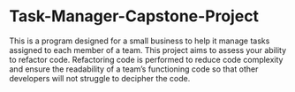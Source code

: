 # Task-Manager-Capstone-Project
This is a program designed for a small business to help it manage tasks assigned to each member of a team. This project aims to assess your ability to refactor code. Refactoring code is performed to reduce code complexity and ensure the readability of a team’s functioning code so that other developers will not struggle to decipher the code.
